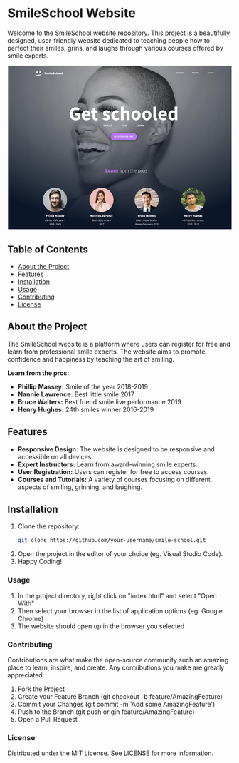 # SmileSchool Website

Welcome to the SmileSchool website repository. This project is a beautifully designed, user-friendly website dedicated to teaching people how to perfect their smiles, grins, and laughs through various courses offered by smile experts.

![SmileSchool Main Page](./website-image.png)

## Table of Contents

- [About the Project](#about-the-project)
- [Features](#features)
- [Installation](#installation)
- [Usage](#usage)
- [Contributing](#contributing)
- [License](#license)

## About the Project

The SmileSchool website is a platform where users can register for free and learn from professional smile experts. The website aims to promote confidence and happiness by teaching the art of smiling.

**Learn from the pros:**
- **Phillip Massey:** Smile of the year 2018-2019
- **Nannie Lawrence:** Best little smile 2017
- **Bruce Walters:** Best friend smile live performance 2019
- **Henry Hughes:** 24th smiles winner 2016-2019

## Features

- **Responsive Design:** The website is designed to be responsive and accessible on all devices.
- **Expert Instructors:** Learn from award-winning smile experts.
- **User Registration:** Users can register for free to access courses.
- **Courses and Tutorials:** A variety of courses focusing on different aspects of smiling, grinning, and laughing.

## Installation

1. Clone the repository:
   ```sh
   git clone https://github.com/your-username/smile-school.git
2. Open the project in the editor of your choice (eg. Visual Studio Code).
3. Happy Coding!


### Usage 

1. In the project directory, right click on "index.html" and select "Open With"
2. Then select your browser in the list of application options (eg. Google Chrome)
3. The website should open up in the browser you selected


### Contributing

Contributions are what make the open-source community such an amazing place to learn, inspire, and create. Any contributions you make are greatly appreciated.

1. Fork the Project
2. Create your Feature Branch (git checkout -b feature/AmazingFeature)
3. Commit your Changes (git commit -m 'Add some AmazingFeature')
4. Push to the Branch (git push origin feature/AmazingFeature)
5. Open a Pull Request

### License

Distributed under the MIT License. See LICENSE for more information.
